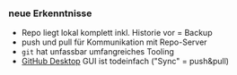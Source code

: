 ###  neue Erkenntnisse

- Repo liegt lokal komplett inkl. Historie vor = Backup
- push und pull für Kommunikation mit Repo-Server
- `git` hat unfassbar umfangreiches Tooling
- [GitHub Desktop](https://desktop.github.com) GUI ist todeinfach ("Sync" = push&pull)
